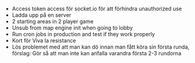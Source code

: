 - Access token access för socket.io för att förhindra unauthorized use
- Ladda upp på en server
- 2 starting areas in 2 player game
- Unsub from map engine init when going to lobby
- Run cron jobs in production and test if they work properly
- Kort för Viva la resistance
- Lös problemet med att man kan dö innan man fått köra sin första runda, förslag: Gör så att man inte kan anfalla varandra första 2-3 rundorna